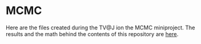 # MCMC

Here are the files created during the TV@J ion the MCMC miniproject. The results and the math behind the contents of this repository are [here](https://tydenvedy.fjfi.cvut.cz/fyztyd/fyztyd/uploadsb/files/montemarkov_xx_180624_2316.pdf).